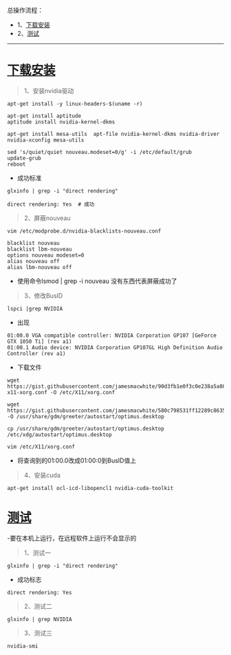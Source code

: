 总操作流程：
- 1、[下载安装](#kail-linux-01)
- 2、[测试](#kail-linux-02)

***

#  <a name="kail-linux-01" href="#" >下载安装</a>

>1、安装nvidia驱动
```
apt-get install -y linux-headers-$(uname -r)

apt-get install aptitude
aptitude install nvidia-kernel-dkms

apt-get install mesa-utils  apt-file nvidia-kernel-dkms nvidia-driver nvidia-xconfig mesa-utils

sed 's/quiet/quiet nouveau.modeset=0/g' -i /etc/default/grub
update-grub
reboot
```

- 成功标准

```
glxinfo | grep -i "direct rendering" 

direct rendering: Yes  # 成功
```

> 2、屏蔽nouveau

```
vim /etc/modprobe.d/nvidia-blacklists-nouveau.conf
```

```
blacklist nouveau
blacklist lbm-nouveau
options nouveau modeset=0
alias nouveau off
alias lbm-nouveau off
```

- 使用命令lsmod | grep -i nouveau 没有东西代表屏蔽成功了

> 3、修改BusID

```
lspci |grep NVIDIA
```

- 出现

```
01:00.0 VGA compatible controller: NVIDIA Corporation GP107 [GeForce GTX 1050 Ti] (rev a1)
01:00.1 Audio device: NVIDIA Corporation GP107GL High Definition Audio Controller (rev a1)
```

- 下载文件
```
wget https://gist.githubusercontent.com/jamesmacwhite/90d3fb1e0f3c0e238a5a08984718fd13/raw/9bf0d205f2adac8d4f25f824f2bc3c42caaaec09/nvidia-x11-xorg.conf -O /etc/X11/xorg.conf

wget https://gist.githubusercontent.com/jamesmacwhite/580c798531ff12289c8635d70a78df62/raw/3439083dd04e53484af12f55f6b185e80ef44a57/optimus.desktop -O /usr/share/gdm/greeter/autostart/optimus.desktop

cp /usr/share/gdm/greeter/autostart/optimus.desktop /etc/xdg/autostart/optimus.desktop

vim /etc/X11/xorg.conf
```

- 将查询到的01:00.0改成01:00:0到BusID值上

> 4、安装cuda

```
apt-get install ocl-icd-libopencl1 nvidia-cuda-toolkit
```

#  <a name="kail-linux-02" href="#" >测试</a>

-要在本机上运行，在远程软件上运行不会显示的

> 1、测试一
```
glxinfo | grep -i "direct rendering"
```
- 成功标志
```
direct rendering: Yes
```

> 2、测试二
```
glxinfo | grep NVIDIA
```

> 3、测试三

```
nvidia-smi
```
